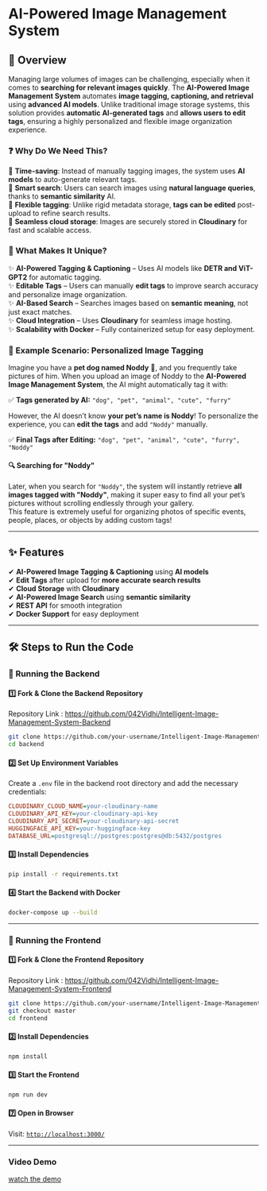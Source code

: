 # **AI-Powered Image Management System**  

## **📌 Overview**  
Managing large volumes of images can be challenging, especially when it comes to **searching for relevant images quickly**. The **AI-Powered Image Management System** automates **image tagging, captioning, and retrieval** using **advanced AI models**. Unlike traditional image storage systems, this solution provides **automatic AI-generated tags** and **allows users to edit tags**, ensuring a highly personalized and flexible image organization experience.  

### **❓ Why Do We Need This?**  
🔹 **Time-saving**: Instead of manually tagging images, the system uses **AI models** to auto-generate relevant tags.  
🔹 **Smart search**: Users can search images using **natural language queries**, thanks to **semantic similarity** AI.  
🔹 **Flexible tagging**: Unlike rigid metadata storage, **tags can be edited** post-upload to refine search results.  
🔹 **Seamless cloud storage**: Images are securely stored in **Cloudinary** for fast and scalable access.  

### **🚀 What Makes It Unique?**  
✨ **AI-Powered Tagging & Captioning** – Uses AI models like **DETR and ViT-GPT2** for automatic tagging.  
✨ **Editable Tags** – Users can manually **edit tags** to improve search accuracy and personalize image organization.  
✨ **AI-Based Search** – Searches images based on **semantic meaning**, not just exact matches.  
✨ **Cloud Integration** – Uses **Cloudinary** for seamless image hosting.  
✨ **Scalability with Docker** – Fully containerized setup for easy deployment.  

### **📌 Example Scenario: Personalized Image Tagging**  

Imagine you have a **pet dog named Noddy** 🐶, and you frequently take pictures of him. When you upload an image of Noddy to the **AI-Powered Image Management System**, the AI might automatically tag it with:  

✅ **Tags generated by AI:** `"dog", "pet", "animal", "cute", "furry"`  

However, the AI doesn’t know **your pet’s name is Noddy**! To personalize the experience, you can **edit the tags** and add `"Noddy"` manually.  

✅ **Final Tags after Editing:** `"dog", "pet", "animal", "cute", "furry", "Noddy"`  

#### **🔍 Searching for "Noddy"**  
Later, when you search for `"Noddy"`, the system will instantly retrieve **all images tagged with "Noddy"**, making it super easy to find all your pet’s pictures without scrolling endlessly through your gallery.  
This feature is extremely useful for organizing photos of specific events, people, places, or objects by adding custom tags!

---


## **✨ Features**  
✔ **AI-Powered Image Tagging & Captioning** using **AI models**  
✔ **Edit Tags** after upload for **more accurate search results**  
✔ **Cloud Storage** with **Cloudinary**  
✔ **AI-Powered Image Search** using **semantic similarity**  
✔ **REST API** for smooth integration  
✔ **Docker Support** for easy deployment  

---

## **🛠 Steps to Run the Code**  

### **🚀 Running the Backend**  

#### **1️⃣ Fork & Clone the Backend Repository**  
Repository Link : https://github.com/042Vidhi/Intelligent-Image-Management-System-Backend
```sh
git clone https://github.com/your-username/Intelligent-Image-Management-System-Backend.git
cd backend
```

#### **2️⃣ Set Up Environment Variables**  
Create a `.env` file in the backend root directory and add the necessary credentials:  

```ini
CLOUDINARY_CLOUD_NAME=your-cloudinary-name
CLOUDINARY_API_KEY=your-cloudinary-api-key
CLOUDINARY_API_SECRET=your-cloudinary-api-secret
HUGGINGFACE_API_KEY=your-huggingface-key
DATABASE_URL=postgresql://postgres:postgres@db:5432/postgres
```

#### **3️⃣ Install Dependencies**  
```sh
pip install -r requirements.txt
```

#### **4️⃣ Start the Backend with Docker**  
```sh
docker-compose up --build
```

---

### **🎨 Running the Frontend**  

#### **1️⃣ Fork & Clone the Frontend Repository**  
Repository Link : https://github.com/042Vidhi/Intelligent-Image-Management-System-Frontend
```sh
git clone https://github.com/your-username/Intelligent-Image-Management-System-Frontend.git
git checkout master
cd frontend
```

#### **2️⃣ Install Dependencies**  
```sh
npm install
```

#### **3️⃣ Start the Frontend**  
```sh
npm run dev
```

#### **7️⃣ Open in Browser**  
Visit: [`http://localhost:3000/`](http://localhost:3000/)  

---

### Video Demo

[watch the demo](https://drive.google.com/file/d/1AgAAK67JopAHFWdsgzLaPS05stOipCn_/view?usp=sharing)


